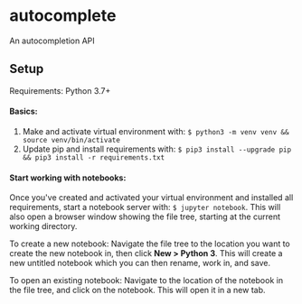 # autocomplete
An autocompletion API


## Setup
Requirements: Python 3.7+

#### Basics:

1. Make and activate virtual environment with: `$ python3 -m venv venv && source venv/bin/activate`
2. Update pip and install requirements with: `$ pip3 install --upgrade pip && pip3 install -r requirements.txt`


#### Start working with notebooks:

Once you've created and activated your virtual environment and installed all requirements, start a notebook server with: `$ jupyter notebook`. This will also open a browser window showing the file tree, starting at the current working directory.

To create a new notebook: Navigate the file tree to the location you want to create the new notebook in, then click **New > Python 3**. This will create a new untitled notebook which you can then rename, work in, and save.

To open an existing notebook: Navigate to the location of the notebook in the file tree, and click on the notebook. This will open it in a new tab.
